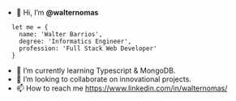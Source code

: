 - 👋 Hi, I’m **@walternomas**

~~~
  let me = {
    name: 'Walter Barrios',
    degree: 'Informatics Engineer',
    profession: 'Full Stack Web Developer'
  }
~~~
<!--  
- I’m currently developing with HTML, CSS, JavaScript, PHP using Laravel, NodeJS, Express and MySQL, MariaDB and PostgreSQL databases.
--->

- 🌱 I’m currently learning Typescript & MongoDB.
- 💞️ I’m looking to collaborate on innovational projects.
- 📫 How to reach me https://www.linkedin.com/in/walternomas/
<!--
walternomas/walternomas is a ✨ special ✨ repository because its `README.md` (this file) appears on your GitHub profile.
You can click the Preview link to take a look at your changes.
--->
